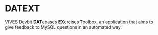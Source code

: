 # DATEXT

VIVES Devbit **DAT**abases **EX**ercises **T**oolbox, an application that aims to give feedback to MySQL questions in an automated way.
